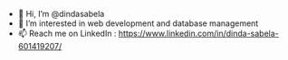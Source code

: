 - 👋 Hi, I’m @dindasabela
- 👀 I’m interested in web development and database management
- 📫 Reach me on LinkedIn : https://www.linkedin.com/in/dinda-sabela-601419207/

<!---
dindasabela/dindasabela is a ✨ special ✨ repository because its `README.md` (this file) appears on your GitHub profile.
You can click the Preview link to take a look at your changes.
--->
